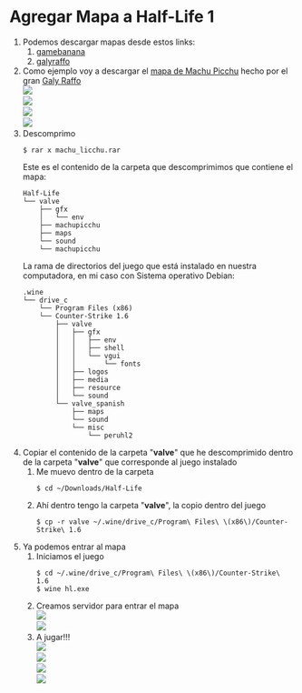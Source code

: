 # Agregar Mapa a Half-Life 1
1. Podemos descargar mapas desde estos links:
	1. [gamebanana](https://gamebanana.com/maps/ "Dale click papu")
	2. [galyraffo](https://galyguy.wixsite.com/galyraffo/half-life-mapas-1 "Dale click papu")
2. Como ejemplo voy a descargar el [mapa de Machu Picchu](https://gamebanana.com/maps/210904 "Descárgalo papu") hecho por el gran [Galy Raffo](https://www.youtube.com/channel/UCQkCpwv2_WOwcgmg3-_vsXg "Chequea su canal de youtube")   
	![](.img/1.png)  
	![](.img/2.png)  
	![](.img/3.png)  
	![](.img/4.png)  
3. Descomprimo  
	```
	$ rar x machu_licchu.rar
	```
	Este es el contenido de la carpeta que descomprimimos que contiene el mapa:
	```
	Half-Life
	└── valve
	    ├── gfx
	    │   └── env
	    ├── machupicchu
	    ├── maps
	    └── sound
		└── machupicchu
	```
	La rama de directorios del juego que está instalado en nuestra computadora, en mi caso con Sistema operativo Debian:
	```
	.wine
	└── drive_c
	    └── Program Files (x86)
		└── Counter-Strike 1.6
		    ├── valve
		    │   ├── gfx
		    │   │   ├── env
		    │   │   ├── shell
		    │   │   └── vgui
		    │   │       └── fonts
		    │   ├── logos
		    │   ├── media
		    │   ├── resource
		    │   └── sound
		    └── valve_spanish
		        ├── maps
		        └── sound
			    └── misc
			        └── peruhl2
	```	
4. Copiar el contenido de la carpeta "**valve**" que he descomprimido dentro de la carpeta "**valve**" que corresponde al juego instalado
	1. Me muevo dentro de la carpeta
		```
		$ cd ~/Downloads/Half-Life
		```
	2. Ahí dentro tengo la carpeta "**valve**", la copio dentro del juego
		```
		$ cp -r valve ~/.wine/drive_c/Program\ Files\ \(x86\)/Counter-Strike\ 1.6
		```
5. Ya podemos entrar al mapa
	1. Iniciamos el juego 
		```
		$ cd ~/.wine/drive_c/Program\ Files\ \(x86\)/Counter-Strike\ 1.6
		$ wine hl.exe
		```
	2. Creamos servidor para entrar el mapa    
		![](.img/5.png)  
		![](.img/6.png)  
	3. A jugar!!!   
		![](.img/7.png)   
		![](.img/8.png)   
		![](.img/9.png)   
		![](.img/10.png)   
